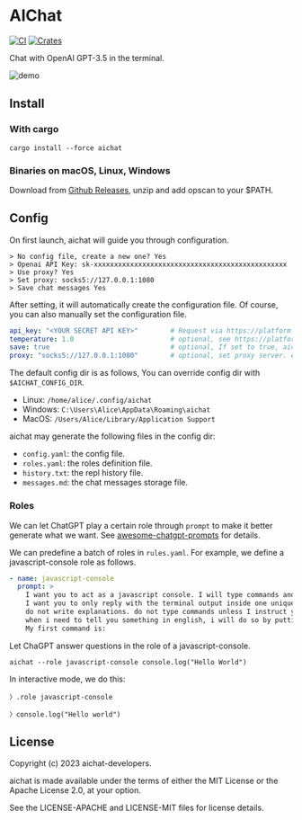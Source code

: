 # AIChat

[![CI](https://github.com/sigoden/aichat/actions/workflows/ci.yaml/badge.svg)](https://github.com/sigoden/aichat/actions/workflows/ci.yaml)
[![Crates](https://img.shields.io/crates/v/aichat.svg)](https://crates.io/crates/aichat)

Chat with OpenAI GPT-3.5 in the terminal.

![demo](https://user-images.githubusercontent.com/4012553/222600858-3fb60051-2bf2-4505-92ff-649356cdb1f6.gif)

## Install

### With cargo

```
cargo install --force aichat
```

### Binaries on macOS, Linux, Windows

Download from [Github Releases](https://github.com/sigoden/aichat/releases), unzip and add opscan to your $PATH.

## Config

On first launch, aichat will guide you through configuration.

```
> No config file, create a new one? Yes
> Openai API Key: sk-xxxxxxxxxxxxxxxxxxxxxxxxxxxxxxxxxxxxxxxxxxxxxxxx
> Use proxy? Yes
> Set proxy: socks5://127.0.0.1:1080
> Save chat messages Yes
```

After setting, it will automatically create the configuration file. Of course, you can also manually set the configuration file. 

```yaml
api_key: "<YOUR SECRET API KEY>"        # Request via https://platform.openai.com/account/api-keys
temperature: 1.0                        # optional, see https://platform.openai.com/docs/api-reference/chat/create#chat/create-temperature
save: true                              # optional, If set to true, aichat will save chat messages to message.md
proxy: "socks5://127.0.0.1:1080"        # optional, set proxy server. e.g. http://127.0.0.1:8080 or socks5://127.0.0.1:1080
```

The default config dir is as follows, You can override config dir with `$AICHAT_CONFIG_DIR`.

- Linux:   `/home/alice/.config/aichat`
- Windows: `C:\Users\Alice\AppData\Roaming\aichat`
- MacOS:   `/Users/Alice/Library/Application Support`

aichat may generate the following files in the config dir:

- `config.yaml`: the config file.
- `roles.yaml`: the roles definition file.
- `history.txt`: the repl history file.
- `messages.md`: the chat messages storage file.

### Roles

We can let ChatGPT play a certain role through `prompt` to make it better generate what we want. See [awesome-chatgpt-prompts](https://github.com/f/awesome-chatgpt-prompts) for details.

We can predefine a batch of roles in `rules.yaml`. For example, we define a javascript-console role as follows.

```yaml
- name: javascript-console
  prompt: > 
    I want you to act as a javascript console. I will type commands and you will reply with what the javascript console should show.
    I want you to only reply with the terminal output inside one unique code block, and nothing else.
    do not write explanations. do not type commands unless I instruct you to do so. 
    when i need to tell you something in english, i will do so by putting text inside curly brackets {like this}.
    My first command is:
```

Let ChaGPT answer questions in the role of a javascript-console.

```
aichat --role javascript-console console.log("Hello World")
```

In interactive mode, we do this:

```
〉.role javascript-console

〉console.log("Hello world")
```

## License

Copyright (c) 2023 aichat-developers.

aichat is made available under the terms of either the MIT License or the Apache License 2.0, at your option.

See the LICENSE-APACHE and LICENSE-MIT files for license details.